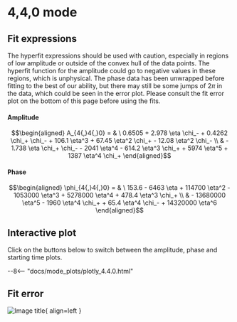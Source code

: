
# 4,4,0 mode

## Fit expressions

The hyperfit expressions should be used with caution, especially in regions of low amplitude or outside of the convex hull of the data points.
The hyperfit function for the amplitude could go to negative values in these regions, which is unphysical.
The phase data has been unwrapped before fitting to the best of our ability, but there may still be some jumps of $2\pi$ in the data, which could be seen in the error plot.
Please consult the fit error plot on the bottom of this page before using the fits.

#### Amplitude
$$\begin{aligned}
A_{4{,}4{,}0} = & \ 0.6505 + 2.978 \eta \chi_- + 0.4262 \chi_+ \chi_- + 106.1 \eta^3 + 67.45 \eta^2 \chi_+ - 12.08 \eta^2 \chi_- \\ 
 & - 1.738 \eta \chi_+ \chi_- - 2041 \eta^4 - 614.2 \eta^3 \chi_+ + 5974 \eta^5 + 1387 \eta^4 \chi_+
\end{aligned}$$

#### Phase
$$\begin{aligned}
\phi_{4{,}4{,}0} = & \ 153.6 - 6463 \eta + 114700 \eta^2 - 1053000 \eta^3 + 5278000 \eta^4 + 478.4 \eta^3 \chi_+ \\ 
 & - 13680000 \eta^5 - 1960 \eta^4 \chi_+ + 65.4 \eta^4 \chi_- + 14320000 \eta^6
\end{aligned}$$


## Interactive plot

Click on the buttons below to switch between the amplitude, phase and starting time plots.

--8<-- "docs/mode_plots/plotly_4.4.0.html"


## Fit error

![Image title](../mode_plots/fit_err_4.4.0.png){ align=left }
    